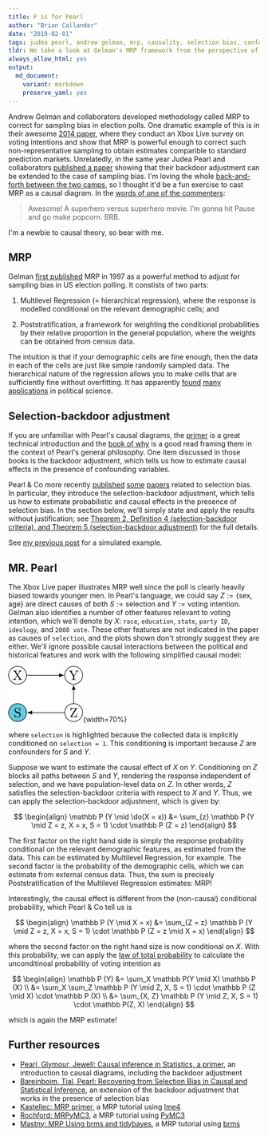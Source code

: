 ```yaml
---
title: P is for Pearl
author: "Brian Callander"
date: "2019-02-01"
tags: judea pearl, andrew gelman, mrp, causality, selection bias, confounders, surveys
tldr: We take a look at Gelman's MRP framework from the perspective of Pearl's causal diagrams in the presence of selection bias. To give this some context, we consider the variables in Gelman & Co's 2014 Xbox Live paper.
always_allow_html: yes
output: 
  md_document:
    variant: markdown
    preserve_yaml: yes
---
```


Andrew Gelman and collaborators developed methodology called MRP to correct for sampling bias in election polls. One dramatic example of this is in their awesome [2014 paper](https://www.microsoft.com/en-us/research/wp-content/uploads/2016/04/forecasting-with-nonrepresentative-polls.pdf), where they conduct an Xbox Live survey on voting intentions and show that MRP is powerful enough to correct such non-representative sampling to obtain estimates comparible to standard prediction markets.  Unrelatedly, in the same year Judea Pearl and collaborators [published a paper](https://www.aaai.org/ocs/index.php/AAAI/AAAI14/paper/viewFile/8628/8707) showing that their backdoor adjustment can be extended to the case of sampling bias. I'm loving the whole [back-and-forth between the two camps](https://statmodeling.stat.columbia.edu/2012/07/16/long-discussion-about-causal-inference-and-the-use-of-hierarchical-models-to-bridge-between-different-inferential-settings/), so I thought it'd be a fun exercise to cast MRP as a causal diagram. In the [words of one of the commenters](https://statmodeling.stat.columbia.edu/2019/01/08/book-pearl-mackenzie/#comment-943010):

> Awesome! A superhero versus superhero movie. I’m gonna hit Pause and go make popcorn. BRB.

<!--more-->

I'm a newbie to causal theory, so bear with me.

<div style="display:none">
  $\DeclareMathOperator{\do}{do}$
</div>



## MRP

Gelman [first published](http://www.stat.columbia.edu/~gelman/research/published/poststrat3.pdf) MRP in 1997 as a powerful method to adjust for sampling bias in US election polling. It constists of two parts:

1. Multilevel Regression (= hierarchical regression), where the response is modelled conditional on the relevant demographic cells; and

2. Poststratification, a framework for weighting the conditional probabilities by their relative proportion in the general population, where the weights can be obtained from census data.

The intuition is that if your demographic cells are fine enough, then the data in each of the cells are just like simple randomly sampled data. The hierarchical nature of the regression allows you to make cells that are sufficiently fine without overfitting. It has apparently [found](https://yougov.co.uk/topics/politics/articles-reports/2017/05/31/how-yougov-model-2017-general-election-works) [many](http://www.misterp.org/papers.html) [applications](http://www.stat.columbia.edu/~gelman/research/published/swingers.pdf) in political science.

## Selection-backdoor adjustment

If you are unfamiliar with Pearl's causal diagrams, the [primer](http://bayes.cs.ucla.edu/PRIMER/) is a great technical introduction and the [book of why](https://books.google.de/books?id=BzM0DwAAQBAJ&printsec=frontcover&dq=The+Book+of+Why:+The+New+Science+of+Cause+and+Effect#v=onepage&q=The%20Book%20of%20Why%3A%20The%20New%20Science%20of%20Cause%20and%20Effect&f=false) is a good read framing them in the context of Pearl's general philosophy. One item discussed in those books is the backdoor adjustment, which tells us how to estimate causal effects in the presence of confounding variables.

Pearl & Co more recently [published](https://pdfs.semanticscholar.org/b8a3/067d6c1fb255c9cdb5ac66037b82152ab3bb.pdf)  [some](https://www.aaai.org/ocs/index.php/AAAI/AAAI14/paper/viewFile/8628/8707) [papers](https://www.cs.purdue.edu/homes/eb/r29.pdf) related to selection bias. In particular, they introduce the selection-backdoor adjustment, which tells us how to estimate probabilistic and causal effects in the presence of selection bias. In the section below, we'll simply state and apply the results without justification; see [Theorem 2, Definition 4 (selection-backdoor criteria), and Theorem 5 (selection-backdoor adjustment)](https://www.aaai.org/ocs/index.php/AAAI/AAAI14/paper/viewFile/8628/8707) for the full details.

See [my previous post](selection_bias.html) for a simulated example.

## MR. Pearl

The Xbox Live paper illustrates MRP well since the poll is clearly heavily biased towards younger men. In Pearl's language, we could say $Z := \{\text{sex}, \text{age} \}$ are direct causes of both $S := \text{selection}$ and $Y := \text{voting intention}$. Gelman also identifies a number of other features relevant to voting intention, which we'll denote by $X$: `race`, `education`, `state`, `party ID`, `ideology`, and `2008 vote`. These other features are not indicated in the paper as causes of `selection`, and the plots shown don't strongly suggest they are either. We'll ignore possible causal interactions between the political and historical features and work with the following simplified causal model:

![A possible causal diagram for the Xbox paper](tikz/xbox.svg){width=70%}

where `selection` is highlighted because the collected data is implicitly conditioned on `selection = 1`. This conditioning is important because $Z$  are confounders for $S$ and $Y$. 

Suppose we want to estimate the causal effect of $X$ on $Y$. Conditioning on $Z$ blocks all paths between $S$ and $Y$, rendering the response independent of selection, and we have population-level data on $Z$. In other words, $Z$ satisfies the selection-backdoor criteria with respect to $X$ and $Y$. Thus, we can apply the selection-backdoor adjustment, which is given by:

$$
\begin{align}
  \mathbb P (Y \mid \do(X = x))
  &=
  \sum_{z} 
  \mathbb P (Y \mid Z = z, X = x, S = 1) 
  \cdot
  \mathbb P (Z = z)
\end{align}
$$

The first factor on the right hand side is simply the response probability conditional on the relevant demographic features, as estimated from the data. This can be estimated by Multilevel Regression, for example. The second factor is the probability of the demographic cells, which we can estimate from external census data. Thus, the sum is precisely Poststratification of the Multilevel Regression estimates: MRP!

Interestingly, the causal effect is different from the (non-causal) conditional probability, which Pearl & Co tell us is

$$
\begin{align}
  \mathbb P (Y \mid X = x)
  &=
  \sum_{Z = z} 
  \mathbb P (Y \mid Z = z, X = x, S = 1) 
  \cdot
  \mathbb P (Z = z \mid X = x)
\end{align}
$$

where the second factor on the right hand size is now conditional on $X$. With this probability, we can apply the [law of total probability](https://en.wikipedia.org/wiki/Law_of_total_probability) to calculate the unconditinoal probability of voting intention as

$$
\begin{align}
  \mathbb P (Y)
  &=
  \sum_X \mathbb P(Y \mid X) \mathbb P (X)
  \\
  &=
  \sum_X
  \sum_Z 
  \mathbb P (Y \mid Z, X, S = 1) 
  \cdot
  \mathbb P (Z \mid X)
  \cdot
  \mathbb P (X)
  \\
  &=
  \sum_{X, Z}
  \mathbb P (Y \mid Z, X, S = 1) 
  \cdot
  \mathbb P(Z, X)
\end{align}
$$

which is again the MRP estimate!

## Further resources

* [Pearl, Glymour, Jewell: Causal inference in Statistics, a primer](http://bayes.cs.ucla.edu/PRIMER/), an introduction to causal diagrams, including the backdoor adjustment
* [Bareinboim, Tial, Pearl: Recovering from Selection Bias in Causal and Statistical Inference](https://www.aaai.org/ocs/index.php/AAAI/AAAI14/paper/viewFile/8628/8707), an extension of the backdoor adjustment that works in the presence of selection bias
* [Kastellec: MRP primer](https://www.princeton.edu/~jkastell/mrp_primer.html), a MRP tutorial using [lme4](https://www.rdocumentation.org/packages/lme4/versions/1.1-19)
* [Rochford: MRPyMC3](https://austinrochford.com/posts/2017-07-09-mrpymc3.html), a MRP tutorial using [PyMC3](https://docs.pymc.io/)
* [Mastny: MRP Using brms and tidybayes](https://timmastny.rbind.io/blog/multilevel-mrp-tidybayes-brms-stan/), a MRP tutorial using [brms](https://github.com/paul-buerkner/brms)
